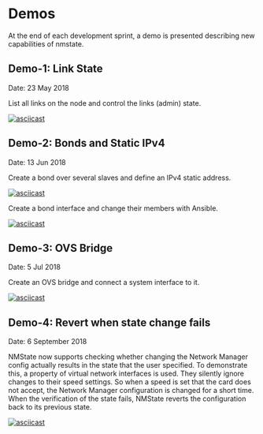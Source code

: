# Demos
At the end of each development sprint, a demo is presented describing
new capabilities of nmstate.

## Demo-1: Link State
Date: 23 May 2018

List all links on the node and control the links (admin) state.

[![asciicast](https://asciinema.org/a/KglHfhCVn1ISWBON5PetD9BAm.png)](https://asciinema.org/a/KglHfhCVn1ISWBON5PetD9BAm)


## Demo-2: Bonds and Static IPv4
Date: 13 Jun 2018

Create a bond over several slaves and define an IPv4 static address.

[![asciicast](https://asciinema.org/a/xZNpB6Pl7Vo0yyDlSpAduYEuE.png)](https://asciinema.org/a/xZNpB6Pl7Vo0yyDlSpAduYEuE)


Create a bond interface and change their members with Ansible.

[![asciicast](https://asciinema.org/a/Ny2rkdpHJaZGnBWK8o3og5sGX.png)](https://asciinema.org/a/Ny2rkdpHJaZGnBWK8o3og5sGX)


## Demo-3: OVS Bridge
Date: 5 Jul 2018

Create an OVS bridge and connect a system interface to it.

[![asciicast](https://asciinema.org/a/bv2g1RHADTjokXH4uYFljpNC6.png)](https://asciinema.org/a/bv2g1RHADTjokXH4uYFljpNC6)

## Demo-4: Revert when state change fails
Date: 6 September 2018

NMState now supports checking whether changing the Network Manager config
actually results in the state that the user specified. To demonstrate this, a
property of virtual network interfaces is used. They silently ignore changes to
their speed settings. So when a speed is set that the card does not accept, the
Network Manager configuration is changed for a short time. When the
verification of the state fails, NMState reverts the configuration back to its
previous state.

[![asciicast](https://asciinema.org/a/4HojPs4JcvsFExKXuX5zQzm9I.png)](https://asciinema.org/a/4HojPs4JcvsFExKXuX5zQzm9I)
